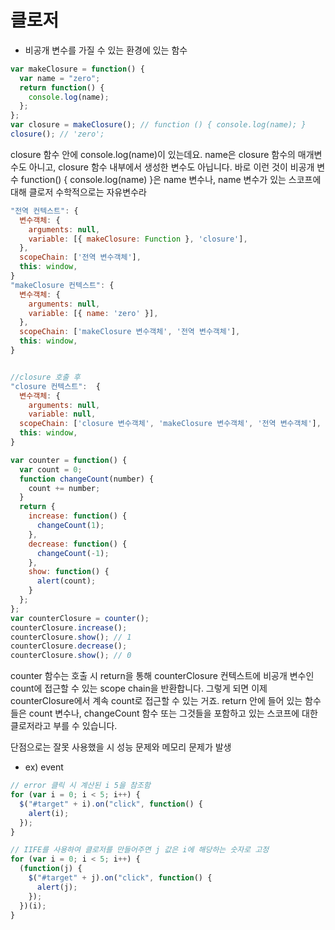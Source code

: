 # 클로저

- 비공개 변수를 가질 수 있는 환경에 있는 함수

```javascript
var makeClosure = function() {
  var name = "zero";
  return function() {
    console.log(name);
  };
};
var closure = makeClosure(); // function () { console.log(name); }
closure(); // 'zero';
```

closure 함수 안에 console.log(name)이 있는데요. name은 closure 함수의 매개변수도 아니고, closure 함수 내부에서 생성한 변수도 아닙니다.
바로 이런 것이 비공개 변수
function() { console.log(name) }은 name 변수나, name 변수가 있는 스코프에 대해 클로저
수학적으로는 자유변수라

```javascript
"전역 컨텍스트": {
  변수객체: {
    arguments: null,
    variable: [{ makeClosure: Function }, 'closure'],
  },
  scopeChain: ['전역 변수객체'],
  this: window,
}
"makeClosure 컨텍스트": {
  변수객체: {
    arguments: null,
    variable: [{ name: 'zero' }],
  },
  scopeChain: ['makeClosure 변수객체', '전역 변수객체'],
  this: window,
}


//closure 호출 후
"closure 컨텍스트":  {
  변수객체: {
    arguments: null,
    variable: null,
  scopeChain: ['closure 변수객체', 'makeClosure 변수객체', '전역 변수객체'],
  this: window,
}
```

```javascript
var counter = function() {
  var count = 0;
  function changeCount(number) {
    count += number;
  }
  return {
    increase: function() {
      changeCount(1);
    },
    decrease: function() {
      changeCount(-1);
    },
    show: function() {
      alert(count);
    }
  };
};
var counterClosure = counter();
counterClosure.increase();
counterClosure.show(); // 1
counterClosure.decrease();
counterClosure.show(); // 0
```

counter 함수는 호출 시 return을 통해 counterClosure 컨텍스트에 비공개 변수인 count에 접근할 수 있는 scope chain을 반환합니다. 그렇게 되면 이제 counterClosure에서 계속 count로 접근할 수 있는 거죠. return 안에 들어 있는 함수들은 count 변수나, changeCount 함수 또는 그것들을 포함하고 있는 스코프에 대한 클로저라고 부를 수 있습니다.

단점으로는 잘못 사용했을 시 성능 문제와 메모리 문제가 발생

- ex) event

```javascript
// error 클릭 시 계산된 i 5을 참조함
for (var i = 0; i < 5; i++) {
  $("#target" + i).on("click", function() {
    alert(i);
  });
}

// IIFE를 사용하여 클로저를 만들어주면 j 값은 i에 해당하는 숫자로 고정
for (var i = 0; i < 5; i++) {
  (function(j) {
    $("#target" + j).on("click", function() {
      alert(j);
    });
  })(i);
}
```
